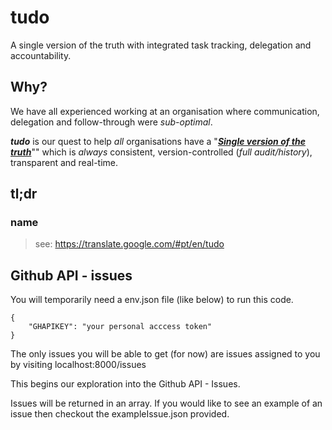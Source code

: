 # tudo

A single version of the truth with integrated task tracking, delegation and accountability.

## Why?

We have all experienced working at an organisation where communication,
delegation and follow-through were *sub-optimal*.

***tudo*** is our quest to help *all* organisations have a
"[***Single version of the truth***](https://en.wikipedia.org/wiki/Single_version_of_the_truth)""
which is *always* consistent, version-controlled (*full audit/history*),
transparent and real-time.


## tl;dr

### name

> see: https://translate.google.com/#pt/en/tudo


## Github API - issues

You will temporarily need a env.json file (like below) to run this code.
```
{
    "GHAPIKEY": "your personal acccess token"
}
```
The only issues you will be able to get (for now) are issues assigned to you by visiting localhost:8000/issues

This begins our exploration into the Github API - Issues.

Issues will be returned in an array. If you would like to see  an example of an issue then checkout the exampleIssue.json provided.

